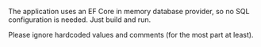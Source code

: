 The application uses an EF Core in memory database provider, so no SQL configuration is needed.
Just build and run.

Please ignore hardcoded values and comments (for the most part at least).
